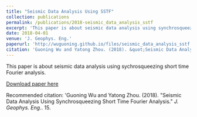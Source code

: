 ```yaml
---
title: "Seismic Data Analysis Using SSTF"
collection: publications
permalink: /publications/2018-seismic_data_analysis_sstf
excerpt: 'This paper is about seismic data analysis using synchrosqueezing short time Fourier analysis.'
date: 2018-04-01
venue: 'J. Geophys. Eng.'
paperurl: 'http://wuguoning.github.io/files/seismic_data_analysis_sstf.pdf'
citation: 'Guoning Wu and Yatong Zhou. (2018). &quot;Seismic Data Analysis Using Synchrosqueezing Short Time Fourier Analysis.&quot; <i>J. Geophys. Eng.</i>. 15.'
---
```

This paper is about seismic data analysis using sychrosqueezing short time Fourier analysis.

[Download paper here](http://academicpages.github.io/files/seismic_data_analysis_sstf.pdf)

Recommended citation: 'Guoning Wu and Yatong Zhou. (2018). &quot;Seismic Data Analysis Using Synchrosqueezing Short Time Fourier Analysis.&quot; <i>J. Geophys. Eng.</i>. 15.
